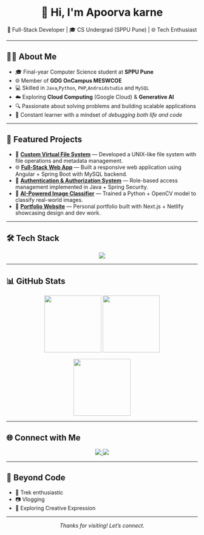 <h1 align="center">👋 Hi, I'm Apoorva karne</h1>

<p align="center">
  🚀 Full-Stack Developer | 🎓 CS Undergrad (SPPU Pune) | 🌐 Tech Enthusiast  
</p>

---

## 👩‍💻 About Me
- 🎓 Final-year Computer Science student at **SPPU Pune**  
- 🌐 Member of **GDG OnCampus MESWCOE**  
- 💻 Skilled in `Java`,`Python`, `PHP`,`Androidstudio` and `MySQL`  
- ☁️ Exploring **Cloud Computing** (Google Cloud) & **Generative AI**  
- 🔍 Passionate about solving problems and building scalable applications  
- 🔁 Constant learner with a mindset of *debugging both life and code*  

---

## 🚀 Featured Projects
- 📂 [**Custom Virtual File System**](https://github.com/) — Developed a UNIX-like file system with file operations and metadata management.  
- 🌐 [**Full-Stack Web App**](https://github.com/) — Built a responsive web application using Angular + Spring Boot with MySQL backend.  
- 🔐 [**Authentication & Authorization System**](https://github.com/) — Role-based access management implemented in Java + Spring Security.  
- 🤖 [**AI-Powered Image Classifier**](https://github.com/) — Trained a Python + OpenCV model to classify real-world images.  
- 🎨 [**Portfolio Website**](https://github.com/) — Personal portfolio built with Next.js + Netlify showcasing design and dev work.   

---

## 🛠️ Tech Stack
<p align="center">
  <img src="https://skillicons.dev/icons?i=androidstudio,html,css,js,java,python,php,mysql,mongodb,git,github,nextjs,figma,photoshop,canva&perline=9" />
</p>

---

## 📊 GitHub Stats
<p align="center">
  <img src="https://github-readme-stats.vercel.app/api?username=apoorvakarne&theme=tokyonight&hide_border=false&show_icons=true" height="150"/>  
  <img src="https://nirzak-streak-stats.vercel.app/?user=apoorvakarne&theme=tokyonight&hide_border=false" height="150"/>  
</p>

<p align="center">
  <img src="https://github-readme-stats.vercel.app/api/top-langs/?username=apoorvakarne&theme=tokyonight&hide_border=false&layout=compact" height="150"/>
</p>

---

## 🌐 Connect with Me
<p align="center">
  <a href="https://www.linkedin.com/in/apoorva-karne/">
    <img src="https://img.shields.io/badge/LinkedIn-Profile-blue?style=for-the-badge&logo=linkedin"/>
  </a>
  <a href="mailto:apoorvakarne30@gmail.com">
    <img src="https://img.shields.io/badge/Email-D14836?style=for-the-badge&logo=gmail&logoColor=white"/>
  </a>
</p>

---

## 🎨 Beyond Code
- 📝 Trek enthusiastic 
- 📷 Vlogging 
- 💃 Exploring Creative Expression
---

<p align="center"><i>Thanks for visiting! Let’s connect. </i></p>
